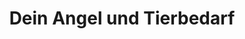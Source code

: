 ---
title: "Dein Angel und Tierbedarf"
url: /tangermuende/dein-angel-und-tierbedarf/
shop: Angeln
---